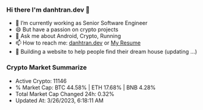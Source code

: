 ### Hi there I'm danhtran.dev 👋

- 🔭 I’m currently working as Senior Software Engineer
- 😄 But have a passion on crypto projects
- 💬 Ask me about Android, Crypto, Running 
- 📫 How to reach me: <a href="https://danhtran.dev" target="_blank">danhtran.dev</a> or <a href="Dan-Resume.pdf" target="_blank">My Resume</a>
- 🌱 Building a website to help people find their dream house (updating ...)

### Crypto Market Summarize
- Active Crypto: 11146
- % Market Cap: BTC 44.58% | ETH 17.68% | BNB 4.28%
- Total Market Cap Changed 24h: 0.32%
- Updated At: 3/26/2023, 6:18:11 AM
